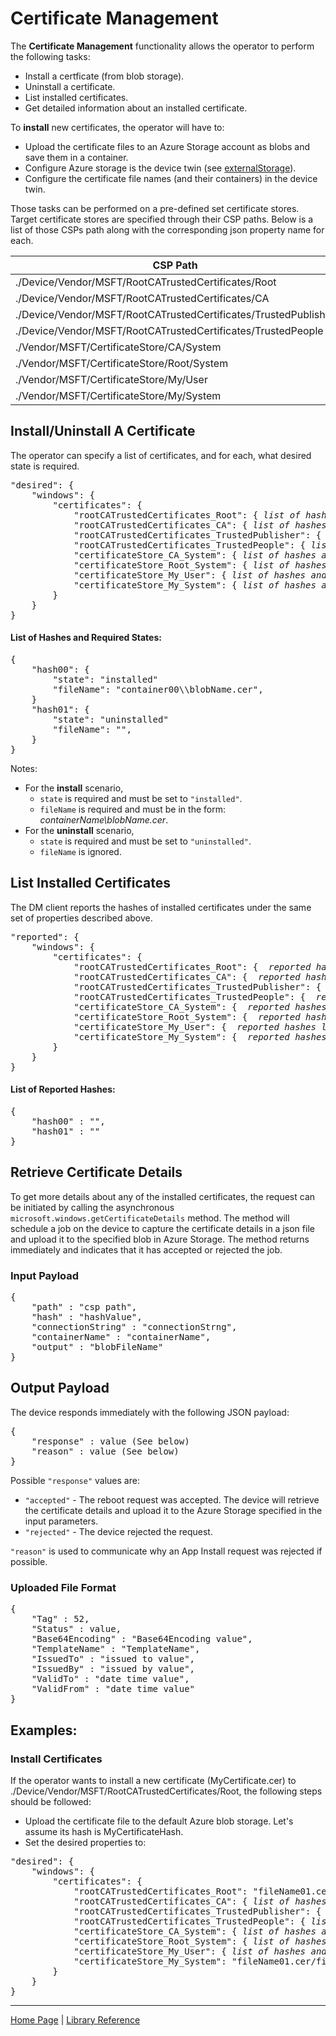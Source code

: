 # Certificate Management

The **Certificate Management** functionality allows the operator to perform the following tasks:

- Install a certficate (from blob storage).
- Uninstall a certificate.
- List installed certificates.
- Get detailed information about an installed certificate.

To **install** new certificates, the operator will have to:

- Upload the certificate files to an Azure Storage account as blobs and save them in a container.
- Configure Azure storage is the device twin (see [externalStorage](external-storage.md)).
- Configure the certificate file names (and their containers) in the device twin.

Those tasks can be performed on a pre-defined set certificate stores. Target certificate stores are specified through their CSP paths. Below is a list of those CSPs path along with the corresponding json property name for each.

|    CSP Path |    Json Property                       |
|-------------|----------------------------------------|
| ./Device/Vendor/MSFT/RootCATrustedCertificates/Root             | rootCATrustedCertificates_Root             |
| ./Device/Vendor/MSFT/RootCATrustedCertificates/CA               | rootCATrustedCertificates_CA               |
| ./Device/Vendor/MSFT/RootCATrustedCertificates/TrustedPublisher | rootCATrustedCertificates_TrustedPublisher |
| ./Device/Vendor/MSFT/RootCATrustedCertificates/TrustedPeople    | rootCATrustedCertificates_TrustedPeople    |
| ./Vendor/MSFT/CertificateStore/CA/System                        | certificateStore_CA_System                 |
| ./Vendor/MSFT/CertificateStore/Root/System                      | certificateStore_Root_System               |
| ./Vendor/MSFT/CertificateStore/My/User                          | certificateStore_My_User                   |
| ./Vendor/MSFT/CertificateStore/My/System                        | certificateStore_My_System                 |

## Install/Uninstall A Certificate

The operator can specify a list of certificates, and for each, what desired state is required.

<pre>
"desired": {
    "windows": {
        "certificates": {
            "rootCATrustedCertificates_Root": { <i>list of hashes and required states</i> },
            "rootCATrustedCertificates_CA": { <i>list of hashes and required states</i> },
            "rootCATrustedCertificates_TrustedPublisher": { <i>list of hashes and required states</i> },
            "rootCATrustedCertificates_TrustedPeople": { <i>list of hashes and required states</i> },
            "certificateStore_CA_System": { <i>list of hashes and required states</i> },
            "certificateStore_Root_System": { <i>list of hashes and required states</i> },
            "certificateStore_My_User": { <i>list of hashes and required states</i> },
            "certificateStore_My_System": { <i>list of hashes and required states</i> }
        }
    }
}
</pre>

#### List of Hashes and Required States:

<pre>
{
    "hash00": {
        "state": "installed"
        "fileName": "container00\\blobName.cer",
    }
    "hash01": {
        "state": "uninstalled"
        "fileName": "",
    }
}
</pre>

Notes:

- For the **install** scenario,
  - ```state``` is required and must be set to ```"installed"```.
  - ```fileName``` is required and must be in the form: <i>containerName\\blobName.cer</i>.
- For the **uninstall** scenario,
  - ```state``` is required and must be set to ```"uninstalled"```.
  - ```fileName``` is ignored.


## List Installed Certificates
The DM client reports the hashes of installed certificates under the same set of properties described above.

<pre>
"reported": {
    "windows": {
        "certificates": {
            "rootCATrustedCertificates_Root": { <i> reported hashes list </i> },
            "rootCATrustedCertificates_CA": { <i> reported hashes list </i> },
            "rootCATrustedCertificates_TrustedPublisher": { <i> reported hashes list </i> },
            "rootCATrustedCertificates_TrustedPeople": { <i> reported hashes list </i> },
            "certificateStore_CA_System": { <i> reported hashes list </i> },
            "certificateStore_Root_System": { <i> reported hashes list </i> },
            "certificateStore_My_User": { <i> reported hashes list </i> },
            "certificateStore_My_System": { <i> reported hashes list </i> }
        }
    }
}
</pre>

#### List of Reported Hashes:

<pre>
{
    "hash00" : "",
    "hash01" : ""
}
</pre>


## Retrieve Certificate Details
To get more details about any of the installed certificates, the request can be initiated by calling the asynchronous `microsoft.windows.getCertificateDetails` method.
The method will schedule a job on the device to capture the certificate details in a json file and upload it to the specified blob in Azure Storage.
The method returns immediately and indicates that it has accepted or rejected the job.

### Input Payload 

<pre>
{
    "path" : "csp path",
    "hash" : "hashValue",
    "connectionString" : "connectionStrng",
    "containerName" : "containerName",
    "output" : "blobFileName"
}
</pre>

## Output Payload
The device responds immediately with the following JSON payload:

<pre>
{
    "response" : value (See below)
    "reason" : value (See below)
}
</pre>

Possible `"response"` values are: 
- `"accepted"` - The reboot request was accepted. The device will retrieve the certificate details and upload it to the Azure Storage specified in the input parameters.
- `"rejected"` - The device rejected the request.

`"reason"` is used to communicate why an App Install request was rejected if possible.

### Uploaded File Format
<pre>
{
    "Tag" : 52,
    "Status" : value,
    "Base64Encoding" : "Base64Encoding value",
	"TemplateName" : "TemplateName",
    "IssuedTo" : "issued to value",
    "IssuedBy" : "issued by value",
    "ValidTo" : "date time value",
    "ValidFrom" : "date time value"
}
</pre>

## Examples:

### Install Certificates

If the operator wants to install a new certificate (MyCertificate.cer) to ./Device/Vendor/MSFT/RootCATrustedCertificates/Root, the following steps should be followed:
- Upload the certificate file to the default Azure blob storage. Let's assume its hash is MyCertificateHash.
- Set the desired properties to:
<pre>
"desired": {
    "windows": {
        "certificates": {
            "rootCATrustedCertificates_Root": "fileName01.cer/fileName02.cer/MyCertificate.cer",
            "rootCATrustedCertificates_CA": { <i>list of hashes and required states</i> }
            "rootCATrustedCertificates_TrustedPublisher": { <i>list of hashes and required states</i> }
            "rootCATrustedCertificates_TrustedPeople": { <i>list of hashes and required states</i> }
            "certificateStore_CA_System": { <i>list of hashes and required states</i> }
            "certificateStore_Root_System": { <i>list of hashes and required states</i> }
            "certificateStore_My_User": { <i>list of hashes and required states</i> }
            "certificateStore_My_System": "fileName01.cer/fileName02.cer"
        }
    }
}
</pre>

----

[Home Page](../README.md) | [Library Reference](library-reference.md)